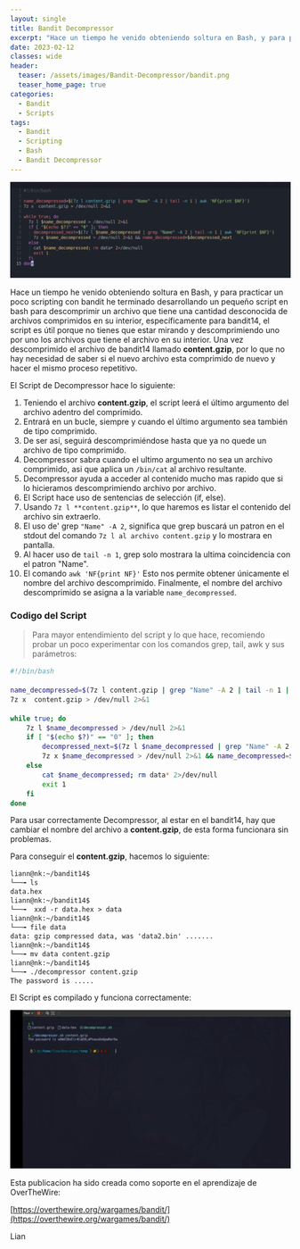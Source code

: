 ```yaml
---
layout: single
title: Bandit Decompressor
excerpt: "Hace un tiempo he venido obteniendo soltura en Bash, y para practicar un poco scripting con bandit he terminado desarrollando un pequeño script en bash para descomprimir un archivo que tiene una cantidad desconocida de archivos comprimidos en su interior, específicamente para bandit14, el script es útil porque no tienes que estar mirando y descomprimiendo uno por uno los archivos que tiene el archivo en su interior. Una vez descomprimido el archivo de bandit14 llamado **content.gzip**, por lo que no hay necesidad de saber si el nuevo archivo esta comprimido de nuevo y hacer el mismo proceso repetitivo."
date: 2023-02-12
classes: wide
header:
  teaser: /assets/images/Bandit-Decompressor/bandit.png
  teaser_home_page: true
categories:
  - Bandit
  - Scripts
tags:
  - Bandit
  - Scripting
  - Bash
  - Bandit Decompressor
---
```


![](/assets/images/Bandit-Decompressor/decompressor.png)

Hace un tiempo he venido obteniendo soltura en Bash, y para practicar un poco scripting con bandit he terminado desarrollando un pequeño script en bash para descomprimir un archivo que tiene una cantidad desconocida de archivos comprimidos en su interior, específicamente para bandit14, el script es útil porque no tienes que estar mirando y descomprimiendo uno por uno los archivos que tiene el archivo en su interior. Una vez descomprimido el archivo de bandit14 llamado **content.gzip**, por lo que no hay necesidad de saber si el nuevo archivo esta comprimido de nuevo y hacer el mismo proceso repetitivo.

El Script de Decompressor hace lo siguiente:
1. Teniendo el archivo **content.gzip**, el script leerá el último argumento del archivo adentro del comprimido.
2. Entrará en un bucle, siempre y cuando el último argumento sea también de tipo comprimido.
3. De ser así, seguirá descomprimiéndose hasta que ya no quede un archivo de tipo comprimido.
4. Decompressor sabra cuando el ultimo argumento no sea un archivo comprimido, asi que aplica un `/bin/cat` al archivo resultante.
5. Decompressor ayuda a acceder al contenido mucho mas rapido que si lo hicieramos descomprimiendo archivo por archivo.
6. El Script hace uso de sentencias de selección (if, else).
7. Usando `7z l **content.gzip**`, lo que haremos es listar el contenido del archivo sin extraerlo.
8. El uso de' grep `"Name" -A 2`, significa que grep buscará un patron en el stdout del comando `7z l al archivo content.gzip` y lo mostrara en pantalla.
9. Al hacer uso de `tail -n 1`, grep solo mostrara la ultima coincidencia con el patron "Name".
10. El comando `awk 'NF{print NF}'` Esto nos permite obtener únicamente el nombre del archivo descomprimido.
Finalmente, el nombre del archivo descomprimido se asigna a la variable `name_decompressed`.

### Codigo del Script

> Para mayor entendimiento del script y lo que hace, recomiendo probar un poco experimentar con los comandos grep, tail, awk y sus parámetros:


```bash
#!/bin/bash

name_decompressed=$(7z l content.gzip | grep "Name" -A 2 | tail -n 1 | awk 'NF{print $NF}')
7z x  content.gzip > /dev/null 2>&1

while true; do
	7z l $name_decompressed > /dev/null 2>&1
	if [ "$(echo $?)" == "0" ]; then
		decompressed_next=$(7z l $name_decompressed | grep "Name" -A 2 | tail -n 1 | awk 'NF{print $NF}')
		7z x $name_decompressed > /dev/null 2>&1 && name_decompressed=$decompressed_next
	else
		cat $name_decompressed; rm data* 2>/dev/null
		exit 1
	fi
done
```

Para usar correctamente Decompressor, al estar en el bandit14, hay que cambiar el nombre del archivo a **content.gzip**, de esta forma funcionara sin problemas.

Para conseguir el **content.gzip**, hacemos lo siguiente:
```
liann@nk:~/bandit14$ 
└──╼ ls
data.hex
liann@nk:~/bandit14$
└──╼  xxd -r data.hex > data
liann@nk:~/bandit14$ 
└──╼ file data
data: gzip compressed data, was 'data2.bin' .......
liann@nk:~/bandit14$ 
└──╼ mv data content.gzip
liann@nk:~/bandit14$ 
└──╼ ./decompressor content.gzip
The password is .....
```

El Script es compilado y funciona correctamente:

![](/assets/images/Bandit-Decompressor/result.png)

Esta publicacion ha sido creada como soporte en el aprendizaje de OverTheWire:

[https://overthewire.org/wargames/bandit/](https://overthewire.org/wargames/bandit/)

Lian
